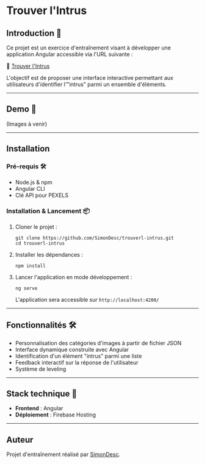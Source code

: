 # Trouver l'Intrus

## Introduction 📄

Ce projet est un exercice d'entraînement visant à développer une application Angular accessible via l'URL suivante :

🔗 [Trouver l'Intrus](https://trouver-l-intrus.web.app/)

L'objectif est de proposer une interface interactive permettant aux utilisateurs d'identifier l'"intrus" parmi un ensemble d'éléments.

---

## Demo 👀

(Images à venir)

---

## Installation

### Pré-requis 🛠️

- Node.js & npm
- Angular CLI
- Clé API pour PEXELS

### Installation & Lancement 📦

1. Cloner le projet :
   ```shell
   git clone https://github.com/SimonDesc/trouverl-intrus.git
   cd trouverl-intrus
   ```

2. Installer les dépendances :
   ```shell
   npm install
   ```

3. Lancer l'application en mode développement :
   ```shell
   ng serve
   ```
   L'application sera accessible sur `http://localhost:4200/`

---

## Fonctionnalités 🛠️

- Personnalisation des catégories d'images à partir de fichier JSON
- Interface dynamique construite avec Angular
- Identification d'un élément "intrus" parmi une liste
- Feedback interactif sur la réponse de l'utilisateur
- Système de leveling

---

## Stack technique 🔬

- **Frontend** : Angular
- **Déploiement** : Firebase Hosting

---

## Auteur

Projet d'entraînement réalisé par [SimonDesc](https://github.com/SimonDesc).

